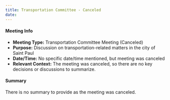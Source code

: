```yaml
---
title: Transportation Committee - Canceled
date: 
---
```

#### Meeting Info

* **Meeting Type:** Transportation Committee Meeting (Canceled)
* **Purpose:** Discussion on transportation-related matters in the city of Saint Paul
* **Date/Time:** No specific date/time mentioned, but meeting was canceled
* **Relevant Context:** The meeting was canceled, so there are no key decisions or discussions to summarize.

#### Summary

There is no summary to provide as the meeting was canceled.

